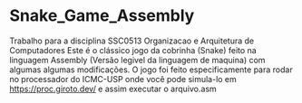 # Snake_Game_Assembly
Trabalho para a disciplina SSC0513 Organizacao e Arquitetura de Computadores
Este é o clássico jogo da cobrinha (Snake) feito na linguagem Assembly (Versão legivel da linguagem de maquina) com algumas algumas modificações.
O jogo foi feito especificamente para rodar no processador do ICMC-USP onde você pode simula-lo em https://proc.giroto.dev/ e assim executar o arquivo.asm
